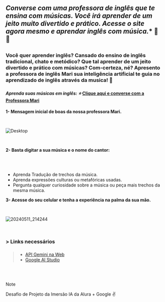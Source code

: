 ## *Converse com  uma professora de inglês que te ensina com músicas. Você irá aprender de um jeito muito divertido e prático. Acesse o site agora mesmo e aprendar inglês com música.** :musical_note: :musical_score: <h2>

### Você quer aprender inglês? Cansado do ensino de inglês tradicional, chato e metódico? Que tal aprender de um jeito divertido e prático com músicas? Com-certeza, né? Apresento a **professora de inglês Mari** sua inteligência artificial te guia no aprendizado de inglês através da musica! 	:star2: <h3>

#### *Aprenda suas músicas em inglês: :star:* [Clique aqui e converse com a Professora Mari](https://ai-english-teacher-liard.vercel.app/)  <h4>

**1- Mensagem inicial de boas da nossa professora Mari.**

<br>

![Desktop](https://github.com/Clebio2030/AI-English-Teacher/assets/134241152/c4f91f7e-520b-404f-8b6c-6a7bf566abe1)


<br>

**2- Basta digitar a sua música e o nome do cantor:**

<br>



<br>

  - Aprenda Tradução de trechos da música.
  - Aprenda expressões culturas ou metafóricas usadas. 
  - Pergunta qualquer curiosidade sobre a música ou peça mais trechos da mesma música.


**3- Acesse do seu celular e tenha a experiência na palma da sua mão.**

<br>

![20240511_214244](https://github.com/Clebio2030/AI-English-Teacher/assets/134241152/d528e5f7-9867-4a6f-95ca-b07ee8bf35c2)

<br>

### **> Links necessários** <h3>
>
>* [API Gemini na Web](https://ai.google.dev/gemini-api/docs/get-started/web?hl=pt-br)
>* [Google AI Studio](https://aistudio.google.com/app)

<br>
<br>

> [!NOTE]
> Desafio de Projeto da Imersão IA da Alura + Google  :v:
